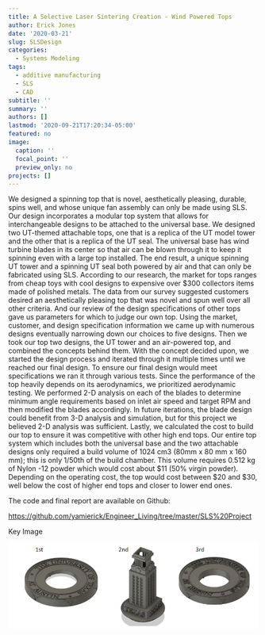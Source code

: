 ```yaml
---
title: A Selective Laser Sintering Creation - Wind Powered Tops
author: Erick Jones
date: '2020-03-21'
slug: SLSDesign
categories:
  - Systems Modeling
tags:
  - additive manufacturing
  - SLS
  - CAD
subtitle: ''
summary: ''
authors: []
lastmod: '2020-09-21T17:20:34-05:00'
featured: no
image:
  caption: ''
  focal_point: ''
  preview_only: no
projects: []
---
```


We designed a spinning top that is novel, aesthetically pleasing, durable, spins well, and whose unique fan assembly can only be made using SLS. Our design incorporates a modular top system that allows for interchangeable designs to be attached to the universal base. We designed two UT-themed attachable tops, one that is a replica of the UT model tower and the other that is a replica of the UT seal. The universal base has wind turbine blades in its center so that air can be blown through it to keep it spinning even with a large top installed.  The end result, a unique spinning UT tower and a spinning UT seal both powered by air and that can only be fabricated using SLS.
According to our research, the market for tops ranges from cheap toys with cool designs to expensive over $300 collectors items made of polished metals. The data from our survey suggested customers desired an aesthetically pleasing top that was novel and spun well over all other criteria. And our review of the design specifications of other tops gave us parameters for which to judge our own top.
Using the market, customer, and design specification  information we came up with numerous designs eventually narrowing down our choices to five designs. Then we took our top two designs, the UT tower and an air-powered top, and combined the concepts behind them. With the concept decided upon, we started the design process and iterated through it multiple times until we reached our final design.
To ensure our final design would meet specifications we ran it through various tests. Since the performance of the top heavily depends on its aerodynamics, we prioritized aerodynamic testing. We performed 2-D analysis on each of the blades to determine minimum angle requirements based on inlet air speed and target RPM and then modified the blades accordingly. In future iterations, the blade design could benefit from 3-D analysis and simulation, but for this project we believed 2-D analysis was sufficient. 
Lastly, we calculated the cost to build our top to ensure it was competitive with other high end tops. Our entire top system which includes both the universal base and the two attachable designs only required a build volume of 1024 cm3 (80mm x 80 mm x 160 mm); this is only 1/50th of the build chamber. This volume requires 0.512 kg of Nylon -12 powder which would cost about $11 (50% virgin powder). Depending on the operating cost, the top would cost between $20 and $30, well below the cost of higher end tops and closer to lower end ones.  



The code and final report are available on Github:

https://github.com/yamierick/Engineer_Living/tree/master/SLS%20Project



Key Image

![Potential Designs](sls-top-designs.png)
